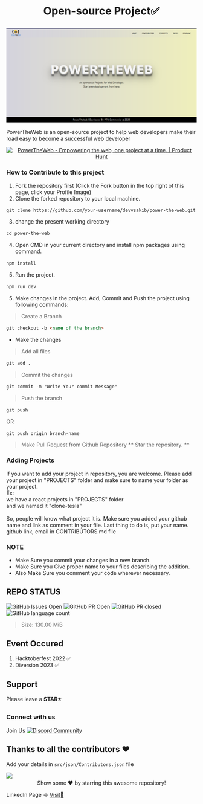 # <p align="center"> Open-source Project✅ </p>

![PowerTheWeb Cover](public/assets/powertheweb-cover.png)

PowerTheWeb is an open-source project to help web developers make their road easy to become a successful web developer

<div align="center">
<a href="https://www.producthunt.com/posts/powertheweb?utm_source=badge-featured&utm_medium=badge&utm_souce=badge-powertheweb" target="_blank"><img src="https://api.producthunt.com/widgets/embed-image/v1/featured.svg?post_id=383235&theme=light" alt="PowerTheWeb - Empowering&#0032;the&#0032;web&#0044;&#0032;one&#0032;project&#0032;at&#0032;a&#0032;time&#0046; | Product Hunt" style="width: 250px; height: 54px;" width="250" height="54" /></a>
</div>

### How to Contribute to this project

1. Fork the repository first (Click the Fork button in the top right of this page,
   click your Profile Image)
2. Clone the forked repository to your local machine.

```markdown
git clone https://github.com/your-username/devvsakib/power-the-web.git
```

3. change the present working directory

```markdown
cd power-the-web
```

4. Open CMD in your current directory and install npm packages using command.

```markdown
npm install
```

5. Run the project.

```markdown
npm run dev
```

5. Make changes in the project. Add, Commit and Push the project using following commands:

> Create a Branch

```markdown
git checkout -b <name of the branch>
```

-   Make the changes

> Add all files

```markdown
git add .
```

> Commit the changes

```markdown
git commit -m "Write Your commit Message"
```

> Push the branch

```markdown
git push
```

OR

```markdown
git push origin branch-name
```

> Make Pull Request from Github Repository
> ** Star the repository. **

### Adding Projects

If you want to add your project in repository, you are welcome. Please add your project in "PROJECTS" folder and make sure to name your folder as your project.
<br>
Ex:
<br>
we have a react projects in "PROJECTS" folder
<br>
and we named it "clone-tesla"
<br><br>
So, people will know what project it is. Make sure you added your github name and link as comment in your file. Last thing to do is, put your name. github link, email in CONTRIBUTORS.md file

### NOTE

-   Make Sure you commit your changes in a new branch.
-   Make Sure you Give proper name to your files describing the addition.
-   Also Make Sure you comment your code wherever necessary.

## REPO STATUS

![GitHub Issues Open](https://img.shields.io/github/issues/devvsakib/hacktoberfest-react-project?style=for-the-badge&color=green)
![GitHub PR Open](https://img.shields.io/github/issues-pr/devvsakib/hacktoberfest-react-project?style=for-the-badge&color=aqua)
![GitHub PR closed](https://img.shields.io/github/issues-pr-closed-raw/devvsakib/hacktoberfest-react-project?style=for-the-badge&color=blue)
![GitHub language count](https://img.shields.io/github/languages/count/devvsakib/hacktoberfest-react-project?style=for-the-badge&color=brightgreen)

> Size: 130.00 MiB
> <br>

## Event Occured

1. Hacktoberfest 2022 ✅
2. Diversion 2023 ✅
   <br>

<!--
<div align="center">
    <img width="150px" src="https://avatars.githubusercontent.com/u/88339569?v=4">
    <p><b><a href="https://github.com/devvsakib">DevvSakib</a></b><br> Maintainer</p>
</div>
-->

## Support

Please leave a **STAR⭐**

### Connect with us

Join Us <a href="https://discord.gg/xwRbDwnbMr"><img src="https://cdn.worldvectorlogo.com/logos/discord-6.svg" title="Discord" alt="Discord Community" width="20"/></a>

## Thanks to all the contributors ❤️

Add your details in `src/json/Contributors.json` file

<a href = "https://github.com/devvsakib/hacktoberfest-react-project/graphs/contributors">
  <img src = "https://contrib.rocks/image?repo=devvsakib/hacktoberfest-react-project"/>
</a>
<div align="center">
Show some ❤️ by starring this awesome repository!
</div>

LinkedIn Page -> [Visit🧩](https://www.linkedin.com/company/powertheweb)
